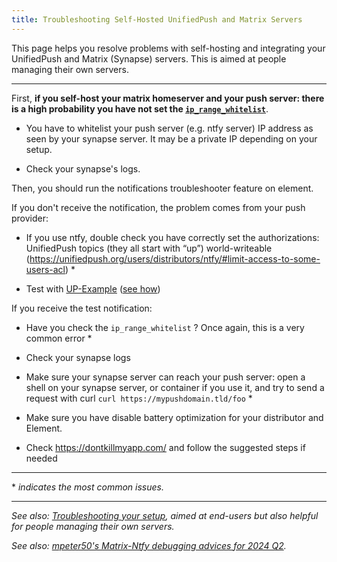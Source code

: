 ```yaml
---
title: Troubleshooting Self-Hosted UnifiedPush and Matrix Servers
---
```


This page helps you resolve problems with self-hosting and integrating your UnifiedPush and Matrix (Synapse) servers. This is aimed at people managing their own servers.

---

First, **if you self-host your matrix homeserver and your push server: there is a high probability you have not set the [`ip_range_whitelist`](https://matrix-org.github.io/synapse/latest/usage/configuration/config_documentation.html#ip_range_whitelist)**.

  * You have to whitelist your push server (e.g. ntfy server) IP address as seen by your synapse server. It may be a private IP depending on your setup.

  * Check your synapse's logs.

Then, you should run the notifications troubleshooter feature on element.

If you don't receive the notification, the problem comes from your push provider:

  * If you use ntfy, double check you have correctly set the authorizations: UnifiedPush topics (they all start with “up”) world-writeable (https://unifiedpush.org/users/distributors/ntfy/#limit-access-to-some-users-acl) *

  * Test with [UP-Example](https://f-droid.org/en/packages/org.unifiedpush.example/) ([see how](http://localhost:8001/users/troubleshooting/troubleshooting/#troubleshooting-with-the-up-example-app-android))

If you receive the test notification:

  * Have you check the `ip_range_whitelist` ? Once again, this is a very common error *

  * Check your synapse logs

  * Make sure your synapse server can reach your push server: open a shell on your synapse server, or container if you use it, and try to send a request with curl `curl https://mypushdomain.tld/foo` *

  * Make sure you have disable battery optimization for your distributor and Element.

  * Check https://dontkillmyapp.com/ and follow the suggested steps if needed

---

\* *indicates the most common issues.*

---

*See also: [Troubleshooting your setup](/users/troubleshooting/), aimed at end-users but also helpful for people managing their own servers.*

*See also: [mpeter50's Matrix-Ntfy debugging advices for 2024 Q2](https://gist.github.com/mpeter50/9220dac1056c9a66c313d049838c1ab2).*
